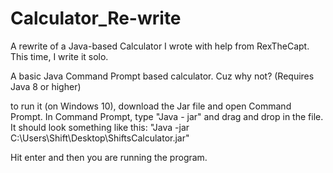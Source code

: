 # Calculator_Re-write
A rewrite of a Java-based Calculator I wrote with help from RexTheCapt. This time, I write it solo.

A basic Java Command Prompt based calculator. Cuz why not?
(Requires Java 8 or higher)

to run it (on Windows 10), download the Jar file and open Command Prompt.
In Command Prompt, type "Java - jar" and drag and drop in the file.
It should look something like this:
"Java -jar C:\Users\Shift\Desktop\ShiftsCalculator.jar"

Hit enter and then you are running the program.
